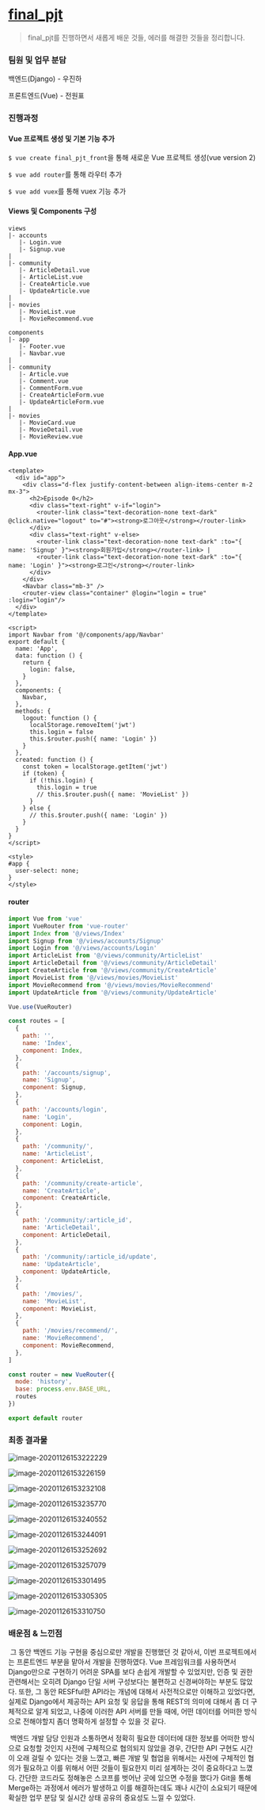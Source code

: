 # [final_pjt](../finalPJT.pdf)

> final_pjt를 진행하면서 새롭게 배운 것들, 에러를 해결한 것들을 정리합니다.



### 팀원 및 업무 분담

백엔드(Django) - 우진하

프론트엔드(Vue) - 전원표



### 진행과정

#### Vue 프로젝트 생성 및 기본 기능 추가

`$ vue create final_pjt_front`을 통해 새로운 Vue 프로젝트 생성(vue version 2)

`$ vue add router`를 통해 라우터 추가

`$ vue add vuex`를 통해 vuex 기능 추가



#### Views 및 Components 구성

```
views
|- accounts
   |- Login.vue
   |- Signup.vue
|
|- community
   |- ArticleDetail.vue
   |- ArticleList.vue
   |- CreateArticle.vue
   |- UpdateArticle.vue
|
|- movies
   |- MovieList.vue
   |- MovieRecommend.vue
```

```
components
|- app
   |- Footer.vue
   |- Navbar.vue
|
|- community
   |- Article.vue
   |- Comment.vue
   |- CommentForm.vue
   |- CreateArticleForm.vue
   |- UpdateArticleForm.vue
|
|- movies
   |- MovieCard.vue
   |- MovieDetail.vue
   |- MovieReview.vue
```



#### App.vue

```vue
<template>
  <div id="app">
    <div class="d-flex justify-content-between align-items-center m-2 mx-3">
      <h2>Episode 0</h2>
      <div class="text-right" v-if="login">
        <router-link class="text-decoration-none text-dark" @click.native="logout" to="#"><strong>로그아웃</strong></router-link>
      </div>
      <div class="text-right" v-else>
        <router-link class="text-decoration-none text-dark" :to="{ name: 'Signup' }"><strong>회원가입</strong></router-link> |
        <router-link class="text-decoration-none text-dark" :to="{ name: 'Login' }"><strong>로그인</strong></router-link> 
      </div>
    </div>
    <Navbar class="mb-3" />
    <router-view class="container" @login="login = true" :login="login"/>
  </div>
</template>

<script>
import Navbar from '@/components/app/Navbar'
export default {
  name: 'App',
  data: function () {
    return {
      login: false,
    }
  },
  components: {
    Navbar,
  },
  methods: {
    logout: function () {
      localStorage.removeItem('jwt')
      this.login = false
      this.$router.push({ name: 'Login' })
    }
  },
  created: function () {
    const token = localStorage.getItem('jwt')
    if (token) {
      if (!this.login) {
        this.login = true
        // this.$router.push({ name: 'MovieList' })
      }
    } else {
      // this.$router.push({ name: 'Login' })
    }
  }
}
</script>

<style>
#app {
  user-select: none;
}
</style>
```



#### router

```javascript
import Vue from 'vue'
import VueRouter from 'vue-router'
import Index from '@/views/Index'
import Signup from '@/views/accounts/Signup'
import Login from '@/views/accounts/Login'
import ArticleList from '@/views/community/ArticleList'
import ArticleDetail from '@/views/community/ArticleDetail'
import CreateArticle from '@/views/community/CreateArticle'
import MovieList from '@/views/movies/MovieList'
import MovieRecommend from '@/views/movies/MovieRecommend'
import UpdateArticle from '@/views/community/UpdateArticle'

Vue.use(VueRouter)

const routes = [
  {
    path: '',
    name: 'Index',
    component: Index,
  },
  {
    path: '/accounts/signup',
    name: 'Signup',
    component: Signup,
  },
  {
    path: '/accounts/login',
    name: 'Login',
    component: Login,
  },
  {
    path: '/community/',
    name: 'ArticleList',
    component: ArticleList,
  },
  {
    path: '/community/create-article',
    name: 'CreateArticle',
    component: CreateArticle,
  },
  {
    path: '/community/:article_id',
    name: 'ArticleDetail',
    component: ArticleDetail,
  },
  {
    path: '/community/:article_id/update',
    name: 'UpdateArticle',
    component: UpdateArticle,
  },
  {
    path: '/movies/',
    name: 'MovieList',
    component: MovieList,
  },
  {
    path: '/movies/recommend/',
    name: 'MovieRecommend',
    component: MovieRecommend,
  },
]

const router = new VueRouter({
  mode: 'history',
  base: process.env.BASE_URL,
  routes
})

export default router
```



### 최종 결과물

![image-20201126153222229](README.assets/image-20201126153222229.png)

![image-20201126153226159](README.assets/image-20201126153226159.png)

![image-20201126153232108](README.assets/image-20201126153232108.png)

![image-20201126153235770](README.assets/image-20201126153235770.png)

![image-20201126153240552](README.assets/image-20201126153240552.png)

![image-20201126153244091](README.assets/image-20201126153244091.png)

![image-20201126153252692](README.assets/image-20201126153252692.png)

![image-20201126153257079](README.assets/image-20201126153257079.png)

![image-20201126153301495](README.assets/image-20201126153301495.png)

![image-20201126153305305](README.assets/image-20201126153305305.png)

![image-20201126153310750](README.assets/image-20201126153310750.png)



### 배운점 & 느낀점

​	그 동안 백엔드 기능 구현을 중심으로만 개발을 진행했던 것 같아서, 이번 프로젝트에서는 프론트엔드 부분을 맡아서 개발을 진행하였다. Vue 프레임워크를 사용하면서 Django만으로 구현하기 어려운 SPA를 보다 손쉽게 개발할 수 있었지만, 인증 및 권한 관련해서는 오히려 Django 단일 서버 구성보다는 불편하고 신경써야하는 부분도 많았다. 또한, 그 동안 RESFful한 API라는 개념에 대해서 사전적으로만 이해하고 있었다면, 실제로 Django에서 제공하는 API 요청 및 응답을 통해 REST의 의미에 대해서 좀 더 구체적으로 알게 되었고, 나중에 이러한 API 서버를 만들 때에, 어떤 데이터를 어떠한 방식으로 전해야할지 좀더 명확하게 설정할 수 있을 것 같다.

​	백엔드 개발 담당 인원과 소통하면서 정확히 필요한 데이터에 대한 정보를 어떠한 방식으로 요청할 것인지 사전에 구체적으로 협의되지 않았을 경우, 간단한 API 구현도 시간이 오래 걸릴 수 있다는 것을 느꼈고, 빠른 개발 및 협업을 위해서는 사전에 구체적인 협의가 필요하고 이를 위해서 어떤 것들이 필요한지 미리 설계하는 것이 중요하다고 느꼈다. 간단한 코드라도 정해놓은 스코프를 벗어난 곳에 있으면 수정을 했다가 Git을 통해 Merge하는 과정에서 에러가 발생하고 이를 해결하는데도 꽤나 시간이 소요되기 때문에 확실한 업무 분담 및 실시간 상태 공유의 중요성도 느낄 수 있었다.